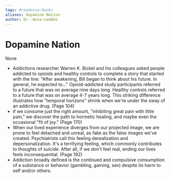 ```yaml
---
tags: #readwise-books
aliases: Dopamine Nation
author: Dr.-Anna-Lembke
---
```

# Dopamine Nation

None

- Addictions researcher Warren K. Bickel and his colleagues asked people addicted to opioids and healthy controls to complete a story that started with the line: "After awakening, Bill began to think about his future. In general, he expected to..."
  Opioid-addicted study participants referred to a future that was on average nine days long. Healthy controls referred to a future that was on average 4-7 years long. This striking difference illustrates how "temporal horizons" shrink when we're under the sway of an addictive drug. (Page 104)
- if we consume just the right amount, "inhibiting great pain with little pain," we discover the path to hormetic healing, and maybe even the occasional "fit of joy." (Page 170)
- When our lived experience diverges from our projected image, we are prone to feel detached and unreal, as fake as the false images we've created. Psychiatrists call this feeling derealization and depersonalization. It's a terrifying feeling, which commonly contributes to thoughts of suicide. After all, if we don't feel real, ending our lives feels inconsequential. (Page 192)
- Addiction broadly defined is the continued and compulsive consumption of a substance or behavior (gambling, gaming, sex) despite its harm to self and/or others.
